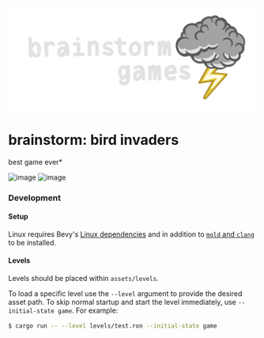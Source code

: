 ![](/assets/menu/splash.png)
# brainstorm: bird invaders
best game ever*

<img width="1628" height="966" alt="image" src="https://github.com/user-attachments/assets/55b2f68b-f2bc-4bb6-9468-0488b8f38e98" />

<img width="1628" height="966" alt="image" src="https://github.com/user-attachments/assets/7bc29de6-57d9-468c-a8af-bea8c618897a" />

### Development
#### Setup
Linux requires Bevy's [Linux dependencies](https://github.com/bevyengine/bevy/blob/latest/docs/linux_dependencies.md) and in addition to [`mold` and `clang`](https://github.com/bevyengine/bevy/blob/latest/docs/linux_dependencies.md) to be installed.


#### Levels
Levels should be placed within `assets/levels`.

To load a specific level use the `--level` argument to provide the desired asset path.
To skip normal startup and start the level immediately, use `--initial-state game`. For example:
```sh
$ cargo run -- --level levels/test.ron --initial-state game
```
